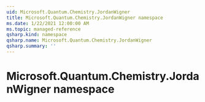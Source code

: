 ```yaml
---
uid: Microsoft.Quantum.Chemistry.JordanWigner
title: Microsoft.Quantum.Chemistry.JordanWigner namespace
ms.date: 1/22/2021 12:00:00 AM
ms.topic: managed-reference
qsharp.kind: namespace
qsharp.name: Microsoft.Quantum.Chemistry.JordanWigner
qsharp.summary: ''
---
```


# Microsoft.Quantum.Chemistry.JordanWigner namespace



